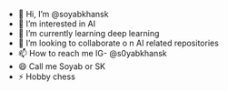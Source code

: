 - 👋 Hi, I’m @soyabkhansk
- 👀 I’m interested in AI
- 🌱 I’m currently learning deep learning
- 💞️ I’m looking to collaborate o n AI related repositories 
- 📫 How to reach me IG- @s0yabkhansk
- 😄 Call me Soyab or SK
- ⚡ Hobby chess 

<!---
soyabkhansk/soyabkhansk is a ✨ special ✨ repository because its `README.md` (this file) appears on your GitHub profile.
You can click the Preview link to take a look at your changes.
--->
